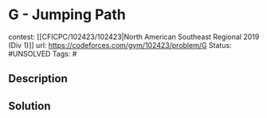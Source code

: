 # G - Jumping Path

contest: [[CFICPC/102423/102423|North American Southeast Regional 2019 (Div 1)]]
url: https://codeforces.com/gym/102423/problem/G
Status: #UNSOLVED
Tags: #

## Description

## Solution

